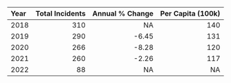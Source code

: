 |Year | Total Incidents| Annual % Change| Per Capita (100k)|
|:----|---------------:|---------------:|-----------------:|
|2018 |             310|              NA|               140|
|2019 |             290|           -6.45|               131|
|2020 |             266|           -8.28|               120|
|2021 |             260|           -2.26|               117|
|2022 |              88|              NA|                NA|
